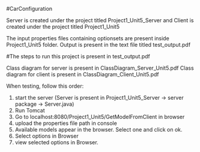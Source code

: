 #CarConfiguration

Server is created under the project titled Project1_Unit5_Server and Client is created under the project titled Project1_Unit5

The input properties files containing optionsets are present inside Project1_Unit5 folder.
Output is present in the text file titled test_output.pdf

#The steps to run this project is present in test_output.pdf

Class diagram for server is present in ClassDiagram_Server_Unit5.pdf
Class diagram for client is present in ClassDiagram_Client_Unit5.pdf

When testing, follow this order:
1. start the server (Server is present in Project1_Unit5_Server → server package → Server.java)
2. Run Tomcat
3. Go to localhost:8080/Project1_Unit5/GetModelFromClient in browser
4. upload the properties file path in console 
5. Available models appear in the browser. Select one and click on ok.
6. Select options in Browser
7. view selected options in Browser.
